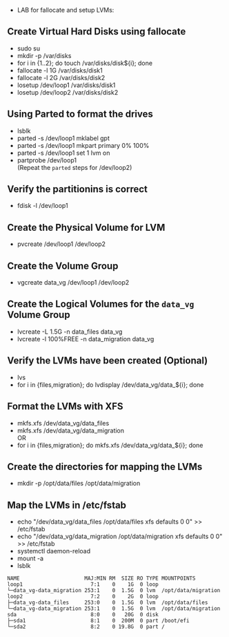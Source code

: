 * LAB for fallocate and setup LVMs:

## Create Virtual Hard Disks using fallocate
- sudo su
- mkdir -p /var/disks
- for i in {1..2}; do touch /var/disks/disk${i}; done
- fallocate -l 1G /var/disks/disk1
- fallocate -l 2G /var/disks/disk2
- losetup /dev/loop1 /var/disks/disk1
- losetup /dev/loop2 /var/disks/disk2

## Using Parted to format the drives
- lsblk
- parted -s /dev/loop1 mklabel gpt
- parted -s /dev/loop1 mkpart primary 0% 100%
- parted -s /dev/loop1 set 1 lvm on
- partprobe /dev/loop1 \
(Repeat the `parted` steps for /dev/loop2)

## Verify the partitionins is correct
- fdisk -l /dev/loop1

## Create the Physical Volume for LVM
- pvcreate /dev/loop1 /dev/loop2

## Create the Volume Group
- vgcreate data_vg /dev/loop1 /dev/loop2

## Create the Logical Volumes for the `data_vg` Volume Group
- lvcreate -L 1.5G -n data_files data_vg
- lvcreate -l 100%FREE -n data_migration data_vg

## Verify the LVMs have been created (Optional)
- lvs
- for i in {files,migration}; do lvdisplay /dev/data_vg/data_${i}; done

## Format the LVMs with XFS
- mkfs.xfs /dev/data_vg/data_files
- mkfs.xfs /dev/data_vg/data_migration \
OR
- for i in {files,migration}; do mkfs.xfs /dev/data_vg/data_${i}; done
  
## Create the directories for mapping the LVMs
- mkdir -p /opt/data/files /opt/data/migration

## Map the LVMs in /etc/fstab
- echo "/dev/data_vg/data_files     /opt/data/files      xfs       defaults 0 0" >> /etc/fstab
- echo "/dev/data_vg/data_migration     /opt/data/migration      xfs       defaults 0 0" >> /etc/fstab
- systemctl daemon-reload
- mount -a
- lsblk
```
NAME                     MAJ:MIN RM  SIZE RO TYPE MOUNTPOINTS
loop1                      7:1    0    1G  0 loop 
└─data_vg-data_migration 253:1    0  1.5G  0 lvm  /opt/data/migration
loop2                      7:2    0    2G  0 loop 
├─data_vg-data_files     253:0    0  1.5G  0 lvm  /opt/data/files
└─data_vg-data_migration 253:1    0  1.5G  0 lvm  /opt/data/migration
sda                        8:0    0   20G  0 disk 
├─sda1                     8:1    0  200M  0 part /boot/efi
└─sda2                     8:2    0 19.8G  0 part /
```
